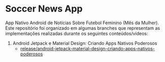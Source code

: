 # Soccer News App

App Nativo Android de Notícias Sobre Futebol Feminino (Mês da Mulher). Este repositório foi organizado em algumas branches que representam as implementações realizadas durante os seguintes conteúdos/vídeos:



1. Android Jetpack e Material Design: Criando Apps Nativos Poderosos
    - [release/android-jetpack-material-design-criando-apps-nativos-poderosos]()
